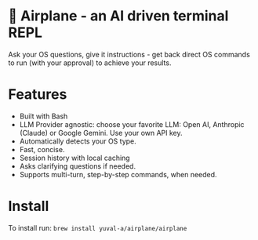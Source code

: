 # 🛫 Airplane - an AI driven terminal REPL
Ask your OS questions, give it instructions - get back direct OS commands to run (with your approval) to achieve your results.

# Features
* Built with Bash
* LLM Provider agnostic: choose your favorite LLM: Open AI, Anthropic (Claude) or Google Gemini. Use your own API key.
* Automatically detects your OS type.
* Fast, concise.
* Session history with local caching
* Asks clarifying questions if needed.
* Supports multi-turn, step-by-step commands, when needed.

# Install
To install run: 
```brew install yuval-a/airplane/airplane```
